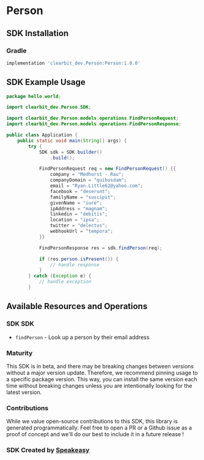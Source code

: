 # Person

<!-- Start SDK Installation -->
## SDK Installation

### Gradle

```groovy
implementation 'clearbit_dev.Person:Person:1.0.0'
```
<!-- End SDK Installation -->

## SDK Example Usage
<!-- Start SDK Example Usage -->
```java
package hello.world;

import clearbit_dev.Person.SDK;

import clearbit_dev.Person.models.operations.FindPersonRequest;
import clearbit_dev.Person.models.operations.FindPersonResponse;

public class Application {
    public static void main(String[] args) {
        try {
            SDK sdk = SDK.builder()
                .build();

            FindPersonRequest req = new FindPersonRequest() {{
                company = "Medhurst - Rau";
                companyDomain = "quibusdam";
                email = "Ryan.Little62@yahoo.com";
                facebook = "deserunt";
                familyName = "suscipit";
                givenName = "iure";
                ipAddress = "magnam";
                linkedin = "debitis";
                location = "ipsa";
                twitter = "delectus";
                webhookUrl = "tempora";
            }}            

            FindPersonResponse res = sdk.findPerson(req);

            if (res.person.isPresent()) {
                // handle response
            }
        } catch (Exception e) {
            // handle exception
        }
```
<!-- End SDK Example Usage -->

<!-- Start SDK Available Operations -->
## Available Resources and Operations

### SDK SDK

* `findPerson` - Look up a person by their email address
<!-- End SDK Available Operations -->

### Maturity

This SDK is in beta, and there may be breaking changes between versions without a major version update. Therefore, we recommend pinning usage 
to a specific package version. This way, you can install the same version each time without breaking changes unless you are intentionally 
looking for the latest version.

### Contributions

While we value open-source contributions to this SDK, this library is generated programmatically. 
Feel free to open a PR or a Github issue as a proof of concept and we'll do our best to include it in a future release !

### SDK Created by [Speakeasy](https://docs.speakeasyapi.dev/docs/using-speakeasy/client-sdks)
